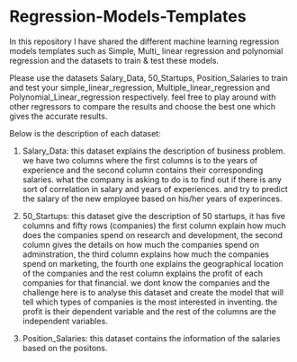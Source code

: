 # Regression-Models-Templates
In this repository I have shared the different machine learning regression models templates such as Simple, Multi_ linear regression and polynomial regression and the datasets to train &amp; test these models.

Please use the datasets Salary_Data, 50_Startups, Position_Salaries to train and test your simple_linear_regression, Multiple_linear_regression and Polynomial_Linear_regression respectively. feel free to play around with other regressors to compare the results and choose the best one which gives the accurate results.

Below is the description of each dataset:

1. Salary_Data: this dataset explains the description of business problem. we have two columns where the first columns is to the years of experience and the second column contains their corresponding salaries.
                 what the company is asking to do is to find out if there is any sort of correlation in salary and years of experiences. and try to predict the salary of the new employee based on his/her years of experinces.

2. 50_Startups: this dataset give the description of 50 startups, it has five columns and fifty rows (companies) the first column explain                 how much does the companies spend on research and development, the second column gives the details on how much the                       companies spend on adminstration, the third column explains how much the companies spend on marketing, the fourth one                     explains the geographical location of the companies and the rest column explains the profit of each companies for that                   financial. we dont know the companies  and the challenge here is to analyse this dataset and create the model that will                   tell which types of companies is the most interested in inventing. the profit is their dependent variable and the rest of                 the columns are the independent variables.

3.  Position_Salaries: this dataset contains the information of the salaries based on the positons.
